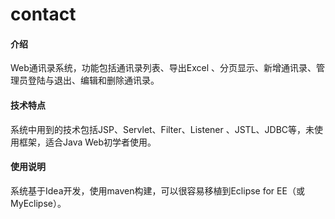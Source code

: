 # contact

#### 介绍
Web通讯录系统，功能包括通讯录列表、导出Excel 、分页显示、新增通讯录、管理员登陆与退出、编辑和删除通讯录。  

#### 技术特点
系统中用到的技术包括JSP、Servlet、Filter、Listener 、JSTL、JDBC等，未使用框架，适合Java Web初学者使用。


#### 使用说明
系统基于Idea开发，使用maven构建，可以很容易移植到Eclipse for EE（或MyEclipse）。